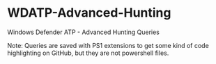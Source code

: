 # WDATP-Advanced-Hunting
Windows Defender ATP - Advanced Hunting Queries

Note: Queries are saved with PS1 extensions to get some kind of code highlighting on GitHub, but they are not powershell files.
